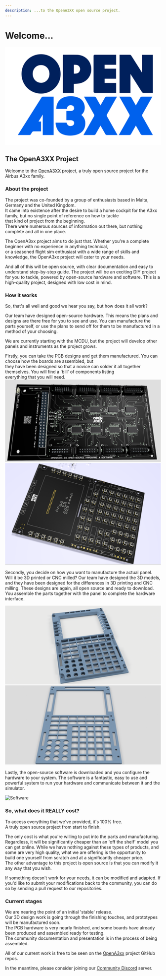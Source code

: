 ```yaml
---
description: ...to the OpenA3XX open source project.
---
```


# Welcome...

 [![](https://github.com/OpenA3XX/opena3xx.site/blob/main/assets/images/OPENA3XX%20logo%20RGB.png?raw=true)](https://opena3xx.dev)

## The OpenA3XX Project

Welcome to the [OpenA3XX](https://github.com/OpenA3XX) project, a truly open source project for the Airbus A3xx family.

### About the project

The project was co-founded by a group of enthusiasts based in Malta, Germany and the United Kingdom.  
It came into existence after the desire to build a home cockpit for the A3xx family, but no single point of reference on how to tackle  
that kind of project from the beginning.  
There were numerous sources of information out there, but nothing complete and all in one place.

The OpenA3xx project aims to do just that. Whether you're a complete beginner with no experience in anything technical,  
or a seasoned flight sim enthusiast with a wide range of skills and knowledge, the OpenA3xx project will cater to your needs.

And all of this will be open source, with clear documentation and easy to understand step-by-step guide. The project will be an exciting DIY project for you to tackle, powered by open-source hardware and software. This is a high-quality project, designed with low cost in mind.

### How it works

So, that's all well and good we hear you say, but how does it all work?

Our team have designed open-source hardware. This means the plans and designs are there free for you to see and use. You can manufacture the parts yourself, or use the plans to send off for them to be manufactured in a method of your choosing.

We are currently starting with the MCDU, but the project will develop other panels and instruments as the project grows.

Firstly, you can take the PCB designs and get them manufactured. You can choose how the boards are assembled, but  
they have been designed so that a novice can solder it all together themselves. You will find a 'bill' of components listing  
everything that you will need.  
![Hardware Controller](https://raw.githubusercontent.com/OpenA3XX/opena3xx.schematics/main/opena3xx-digital-hardware-controller/visualisation.PNG) ![PCB](https://github.com/OpenA3XX/opena3xx.schematics/blob/main/opena3xx-mcdu/MCDU_Render3.png?raw=true)

Secondly, you decide on how you want to manufacture the actual panel. Will it be 3D printed or CNC milled? Our team have designed the 3D models, and they have been designed for the differences in 3D printing and CNC milling. These designs are again, all open source and ready to download. You assemble the parts together with the panel to complete the hardware interface.

![Panel](https://github.com/OpenA3XX/opena3xx.community.contributions/blob/main/unsorted/DRIV3R%236159/MCDU/MCDU_Render1.png?raw=true) ![Panel](https://github.com/OpenA3XX/opena3xx.community.contributions/blob/main/unsorted/DRIV3R%236159/MCDU/MCDU_Render2.png?raw=true)

Lastly, the open-source software is downloaded and you configure the hardware to your system. The software is a fantastic, easy to use and powerful system to run your hardware and communicate between it and the simulator.

![Software](https://github.com/OpenA3XX/opena3xx.configurator.admin/blob/main/src/assets/app.png?raw=true)

### So, what does it REALLY cost?

To access everything that we've provided, it's 100% free.  
A truly open source project from start to finish.

The only cost is what you're willing to put into the parts and manufacturing.  
Regardless, it will be significantly cheaper than an 'off the shelf' model you can get online. While we have nothing against these types of products, and some are very high quality, what we are offering is the opportunity to  
build one yourself from scratch and at a significantly cheaper price.  
The other advantage to this project is open source is that you can modify it any way that you wish.

If something doesn't work for your needs, it can be modified and adapted. If you'd like to submit your modifications back to the community, you can do so by sending a pull request to our repositories.

### Current stages

We are nearing the point of an initial 'stable' release.  
Our 3D design work is going through the finishing touches, and prototypes will be manufactured soon.  
The PCB hardware is very nearly finished, and some boards have already been produced and assembled ready for testing.  
The community documentation and presentation is in the process of being assembled.

All of our current work is free to be seen on the [OpenA3xx](https://github.com/OpenA3XX) project GitHub repos.

In the meantime, please consider joining our [Community Discord](https://discord.gg/d2Ck3SF4EY) server.

